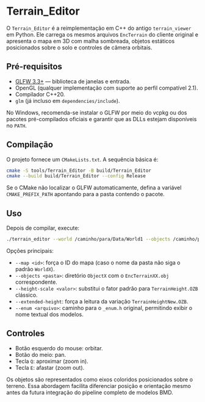 # Terrain_Editor

O `Terrain_Editor` é a reimplementação em C++ do antigo `terrain_viewer` em Python.
Ele carrega os mesmos arquivos `EncTerrain` do cliente original e apresenta o
mapa em 3D com malha sombreada, objetos estáticos posicionados sobre o solo e
controles de câmera orbitais.

## Pré-requisitos

* [GLFW 3.3+](https://www.glfw.org/) — biblioteca de janelas e entrada.
* OpenGL (qualquer implementação com suporte ao perfil compatível 2.1).
* Compilador C++20.
* `glm` (já incluso em `dependencies/include`).

No Windows, recomenda-se instalar o GLFW por meio do vcpkg ou dos pacotes
pré-compilados oficiais e garantir que as DLLs estejam disponíveis no `PATH`.

## Compilação

O projeto fornece um `CMakeLists.txt`. A sequência básica é:

```bash
cmake -S tools/Terrain_Editor -B build/Terrain_Editor
cmake --build build/Terrain_Editor --config Release
```

Se o CMake não localizar o GLFW automaticamente, defina a variável
`CMAKE_PREFIX_PATH` apontando para a pasta contendo o pacote.

## Uso

Depois de compilar, execute:

```bash
./terrain_editor --world /caminho/para/Data/World1 --objects /caminho/para/Data/Object1
```

Opções principais:

* `--map <id>`: força o ID do mapa (caso o nome da pasta não siga o padrão `WorldX`).
* `--objects <pasta>`: diretório `ObjectX` com o `EncTerrainXX.obj` correspondente.
* `--height-scale <valor>`: substitui o fator padrão para `TerrainHeight.OZB` clássico.
* `--extended-height`: força a leitura da variação `TerrainHeightNew.OZB`.
* `--enum <arquivo>`: caminho para o `_enum.h` original, permitindo exibir o nome
  textual dos modelos.

## Controles

* Botão esquerdo do mouse: orbitar.
* Botão do meio: pan.
* Tecla `Q`: aproximar (zoom in).
* Tecla `E`: afastar (zoom out).

Os objetos são representados como eixos coloridos posicionados sobre o terreno.
Essa abordagem facilita diferenciar posição e orientação mesmo antes da futura
integração do pipeline completo de modelos BMD.
